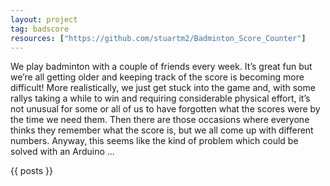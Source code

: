 ```yaml
---
layout: project
tag: badscore
resources: ["https://github.com/stuartm2/Badminton_Score_Counter"]
---
```


We play badminton with a couple of friends every week. It’s great fun but we’re
all getting older and keeping track of the score is becoming more difficult!
More realistically, we just get stuck into the game and, with some rallys taking
a while to win and requiring considerable physical effort, it’s not unusual for
some or all of us to have forgotten what the scores were by the time we need
them. Then there are those occasions where everyone thinks they remember what
the score is, but we all come up with different numbers. Anyway, this seems like
the kind of problem which could be solved with an Arduino ...

{{ posts }}
